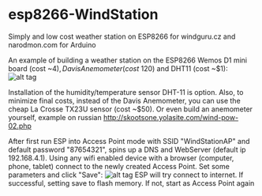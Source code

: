 # esp8266-WindStation
Simply and low cost weather station on ESP8266 for windguru.cz and narodmon.com for Arduino

An example of building a weather station on the ESP8266 Wemos D1 mini board (cost ~$4), Davis Anemometer (cost ~$120) and DHT11 (cost ~$1):
![alt tag](https://github.com/zpukr/esp8266-WindStation/blob/master/windstation.jpg)

Installation of the humidity/temperature sensor DHT-11 is option. Also, to minimize final costs, instead of the Davis Anemometer, you can use the cheap La Crosse TX23U sensor (cost ~$50). Or even build an anemometer yourself, example on russian http://skootsone.yolasite.com/wind-pow-02.php

After first run ESP into Access Point mode with SSID "WindStationAP" and default password "87654321", spins up a DNS and WebServer (default ip 192.168.4.1). Using any wifi enabled device with a browser (computer, phone, tablet) connect to the newly created Access Point. Set some parameters and click "Save":
![alt tag](https://github.com/zpukr/esp8266-WindStation/blob/master/WindStationAP.jpg)
ESP will try connect to internet. If successful, setting save to flash memory. If not, start as Access Point again
